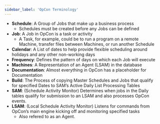 ```yaml
---
sidebar_label: 'OpCon Terminology'
---
```


* **Schedule**: A Group of Jobs that make up a business process
  * Schedules must be created before any Jobs can be defined
* **Job**:  A Job in OpCon is a task or activity
  * A Task, for example, could be to run a program on a remote Machine, transfer files between Machines, or run another Schedule
* **Calendar**: A List of dates to help provide flexible scheduling around holidays and any other non-working days
* **Frequency**: Defines the pattern of days on which each Job will execute
* **Machines**: A Representation of an Agent (LSAM) in the database
* **Documentation**: Almost everything in OpCon has a placeholder for Documentation
* **Build**: The Process of copying Master Schedules and Jobs that qualify for specified Dates to SAM’s Active Daily List Processing Tables
* **SAM**: (Schedule Activity Monitor) Determines when jobs in the Daily tables qualify for submission to an LSAM and also processes OpCon events. 
* **LSAM**: (Local Schedule Activity Monitor) Listens for commands from OpCon’s main engine kicking off and monitoring specified tasks
  * Also refered to as an Agent.
